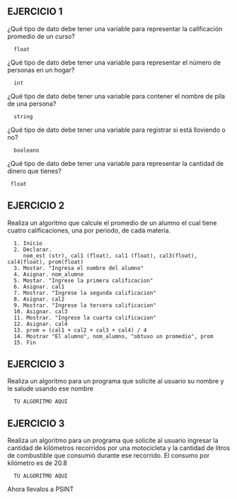 ## EJERCICIO 1

¿Qué tipo de dato debe tener una variable para representar la calificación promedio de un
curso?

      float

¿Qué tipo de dato debe tener una variable para representar el número de personas en un
hogar?

      int

¿Qué tipo de dato debe tener una variable para contener el nombre de pila de una persona?

      string

¿Qué tipo de dato debe tener una variable para registrar si está lloviendo o no?

      booleano

¿Qué tipo de dato debe tener una variable para representar la cantidad de dinero que
tienes?

     float
      
## EJERCICIO 2

Realiza un algoritmo que calcule el promedio de un alumno el cual tiene cuatro calificaciones, una por periodo, de cada materia.

      1. Inicio
      2. Declarar.
         nom_est (str), cal1 (float), cal1 (float), cal3(float), cal4(float), prom(float)
      3. Mostar. "Ingresa el nombre del alumno"
      4. Asignar. nom_alumno
      5. Mostar. "Ingrese la primera calificacion"
      6. Asignar. cal1
      7. Mostrar. "Ingrese la segunda calificacion"
      8. Asignar. cal2  
      9. Mostrar. "Ingrese la tercera calificacion"
      10. Asignar. cal3
      11. Mostrar. "Ingrese la cuarta calificacion"
      12. Asignar. cal4
      13. prom = (cal1 + cal2 + cal3 + cal4) / 4
      14. Mostrar "El alumno", nom_alumno, "obtuvo un promedio", prom
      15. Fin
      
      
      
## EJERCICIO 3

Realiza un algoritmo para un programa que solicite al usuario su nombre y le salude usando ese nombre

      TU ALGORITMO AQUI  

## EJERCICIO 3

Realiza un algoritmo para  un programa que solicite al usuario ingresar la cantidad de kilómetros recorridos por una motocicleta y la cantidad de litros de combustible que consumió durante ese recorrido. El consumo por kilómetro es de 20.8

      TU ALGORITMO AQUI  

Ahora llevalos a PSINT
